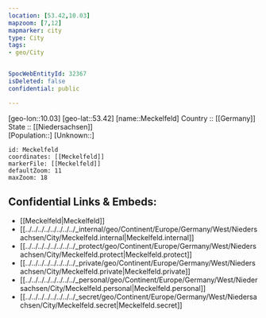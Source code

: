 ```yaml
---
location: [53.42,10.03] 
mapzoom: [7,12] 
mapmarker: city 
type: City
tags:
- geo/City


SpocWebEntityId: 32367
isDeleted: false
confidential: public

---
```

[geo-lon::10.03] 
[geo-lat::53.42] 
[name::Meckelfeld] 
Country :: [[Germany]]  
State :: [[Niedersachsen]]  
[Population::] 
[Unknown::] 


```leaflet
id: Meckelfeld
coordinates: [[Meckelfeld]] 
markerFile: [[Meckelfeld]] 
defaultZoom: 11 
maxZoom: 18
```


## Confidential Links & Embeds: 
- [[Meckelfeld|Meckelfeld]]  
- [[../../../../../../../../_internal/geo/Continent/Europe/Germany/West/Niedersachsen/City/Meckelfeld.internal|Meckelfeld.internal]] 
- [[../../../../../../../../_protect/geo/Continent/Europe/Germany/West/Niedersachsen/City/Meckelfeld.protect|Meckelfeld.protect]] 
- [[../../../../../../../../_private/geo/Continent/Europe/Germany/West/Niedersachsen/City/Meckelfeld.private|Meckelfeld.private]] 
- [[../../../../../../../../_personal/geo/Continent/Europe/Germany/West/Niedersachsen/City/Meckelfeld.personal|Meckelfeld.personal]] 
- [[../../../../../../../../_secret/geo/Continent/Europe/Germany/West/Niedersachsen/City/Meckelfeld.secret|Meckelfeld.secret]] 
